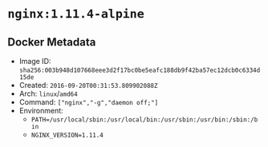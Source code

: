 # `nginx:1.11.4-alpine`

## Docker Metadata

- Image ID: `sha256:003b948d107668eee3d2f17bc0be5eafc188db9f42ba57ec12dcb0c6334d15de`
- Created: `2016-09-20T00:31:53.809902088Z`
- Arch: `linux`/`amd64`
- Command: `["nginx","-g","daemon off;"]`
- Environment:
  - `PATH=/usr/local/sbin:/usr/local/bin:/usr/sbin:/usr/bin:/sbin:/bin`
  - `NGINX_VERSION=1.11.4`
